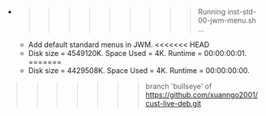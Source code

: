 * >>>>>>>>> Running inst-std-00-jwm-menu.sh ...
  * Add default standard menus in JWM.
<<<<<<< HEAD
  * Disk size = 4549120K. Space Used = 4K. Runtime = 00:00:00:01.
=======
  * Disk size = 4429508K. Space Used = 4K. Runtime = 00:00:00:00.
>>>>>>> branch 'bullseye' of https://github.com/xuanngo2001/cust-live-deb.git
